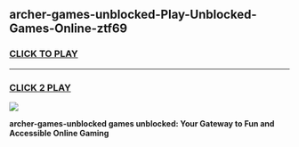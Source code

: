 
## archer-games-unblocked-Play-Unblocked-Games-Online-ztf69
<h3>
<a href="https://premium76.site?title=archer-games-unblocked&ref=24A">CLICK TO PLAY</a></h3>
<hr>

<h3>
<a href="https://premium76.site?title=archer-games-unblocked&ref=24A">CLICK 2 PLAY</a>
  
</h3>

<a href="https://premium76.site?title=archer-games-unblocked&ref=24A"><img src="https://clearcache.store/games.png"></a>


**archer-games-unblocked games unblocked: Your Gateway to Fun and Accessible Online Gaming**
